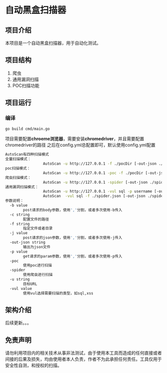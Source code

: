 # 自动黑盒扫描器
## 项目介绍
本项目是一个自动黑盒扫描器，用于自动化测试。
## 项目结构
1. 爬虫
2. 通用漏洞扫描
3. POC扫描功能
## 项目运行
### 编译
```bash
go build cmd/main.go 
```
项目需要配置**chroeme浏览器**，需要安装**chromedriver**，并且需要配置chromedriver的路径
之后在config.yml总配置即可，默认使用config.yml配置
```bash
AutoScan有四种扫描模式
全量扫描模式：
                 AutoScan -u http://127.0.0.1 -f ./pocDir [-out-json ./result.json]
poc扫描模式：
                 AutoScan -u http://127.0.0.1 -poc -f ./pocDir [-out-json ./result.json]
爬虫扫描模式：
                 AutoScan -u http://127.0.0.1 -spider [-out-json ./spider.json]
通用漏洞扫描模式：
                 AutoScan -u http://127.0.0.1 -vul sql -p username [-out-json ./spider.json]
                 AutoScan  -vul sql -f ./spider.json [-out-json ./spider.json]
参数说明：
  -b value
        post请求的body参数，使用','分割，或者多次使用-b传入
  -c string
        配置文件的路径
  -f string
        指定文件或者目录
  -j value
        post请求的json参数，使用','分割，或者多次使用-j传入
  -out-json string
        输出为json文件
  -p value
        get请求的param参数，使用','分割，或者多次使用-p传入
  -poc
        使用poc进行扫描
  -spider
        使用爬虫进行扫描
  -u string
        目标URL
  -vul value
        使用vul选择需要扫描的类型，如sql,xss
```
## 架构介绍
后续更新。。。
## 免责声明
请勿利用项目内的相关技术从事非法测试，由于使用本工具而造成的任何直接或者间接的后果及损失，均由使用者本人负责，作者不为此承担任何责任。工具仅用于安全性自测，和授权的扫描。